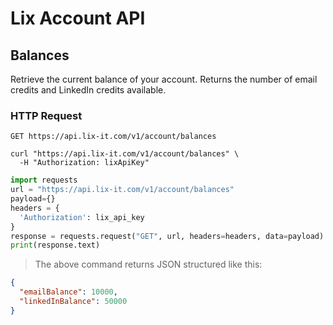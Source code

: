 # Lix Account API

## Balances

Retrieve the current balance of your account. Returns the number of email credits and LinkedIn credits available.

### HTTP Request

`GET https://api.lix-it.com/v1/account/balances`


```shell
curl "https://api.lix-it.com/v1/account/balances" \
  -H "Authorization: lixApiKey"
```

```python
import requests
url = "https://api.lix-it.com/v1/account/balances"
payload={}
headers = {
  'Authorization': lix_api_key
}
response = requests.request("GET", url, headers=headers, data=payload)
print(response.text)
```

> The above command returns JSON structured like this:

```json
{
  "emailBalance": 10000,
  "linkedInBalance": 50000
}
```